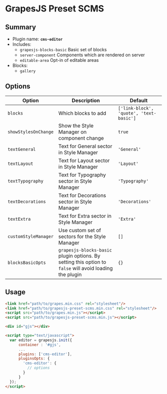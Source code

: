 # GrapesJS Preset SCMS

## Summary

* Plugin name: **`cms-editor`**
* Includes:
  * `grapesjs-blocks-basic` Basic set of blocks
  * `server-component` Components which are rendered on server
  * `editable-area` Opt-in of editable areas
* Blocks:
  * `gallery`

## Options

| Option | Description | Default |
| - | - | - |
| `blocks` | Which blocks to add | `['link-block', 'quote', 'text-basic']` |
| `showStylesOnChange` | Show the Style Manager on component change | `true` |
| `textGeneral` | Text for General sector in Style Manager | `'General'` |
| `textLayout` | Text for Layout sector in Style Manager | `'Layout'` |
| `textTypography` | Text for Typography sector in Style Manager | `'Typography'` |
| `textDecorations` | Text for Decorations sector in Style Manager | `'Decorations'` |
| `textExtra` | Text for Extra sector in Style Manager | `'Extra'` |
| `customStyleManager` | Use custom set of sectors for the Style Manager | `[]` |
| `blocksBasicOpts` | `grapesjs-blocks-basic` plugin options. By setting this option to `false` will avoid loading the plugin | `{}` |

## Usage

```html
<link href="path/to/grapes.min.css" rel="stylesheet"/>
<link href="path/to/grapesjs-preset-scms.min.css" rel="stylesheet"/>
<script src="path/to/grapes.min.js"></script>
<script src="path/to/grapesjs-preset-scms.min.js"></script>

<div id="gjs"></div>

<script type="text/javascript">
  var editor = grapesjs.init({
      container : '#gjs',
      ...
      plugins: ['cms-editor'],
      pluginsOpts: {
        'cms-editor': {
          // options
        }
      }
  });
</script>
```
